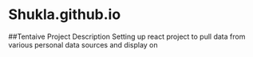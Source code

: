# Shukla.github.io

##Tentaive Project Description
Setting up react project to pull data from various personal data sources and display on 
